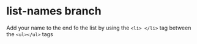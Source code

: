 # list-names branch

Add your name to the end fo the list by using the `<li> </li>` tag between the `<ul></ul>` tags
